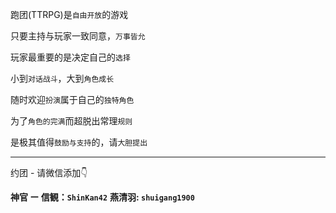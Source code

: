跑团(TTRPG)是`自由开放`的游戏

只要主持与玩家一致同意，`万事皆允`

玩家最重要的是决定自己的`选择`

小到`对话战斗`，大到`角色成长`

随时欢迎`扮演`属于自己的`独特角色`

为了`角色的完满`而超脱出常理`规则`

是极其值得`鼓励与支持`的，请`大胆提出`

-----

约团 - 请微信添加👇

**神官 ー 信観：`ShinKan42`**
**燕清羽: `shuigang1900`**
